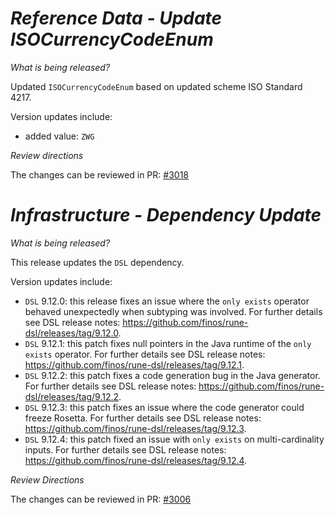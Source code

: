 # _Reference Data - Update ISOCurrencyCodeEnum_

_What is being released?_

Updated `ISOCurrencyCodeEnum` based on updated scheme ISO Standard 4217.

Version updates include:
- added value: `ZWG`


_Review directions_

The changes can be reviewed in PR: [#3018](https://github.com/finos/common-domain-model/pull/3018)

# _Infrastructure - Dependency Update_

_What is being released?_

This release updates the `DSL` dependency.

Version updates include:
- `DSL` 9.12.0: this release fixes an issue where the `only exists` operator behaved unexpectedly when subtyping was involved. For further details see DSL release notes: https://github.com/finos/rune-dsl/releases/tag/9.12.0.
- `DSL` 9.12.1: this patch fixes null pointers in the Java runtime of the `only exists` operator. For further details see DSL release notes: https://github.com/finos/rune-dsl/releases/tag/9.12.1.
- `DSL` 9.12.2: this patch fixes a code generation bug in the Java generator. For further details see DSL release notes: https://github.com/finos/rune-dsl/releases/tag/9.12.2.
- `DSL` 9.12.3: this patch fixes an issue where the code generator could freeze Rosetta. For further details see DSL release notes: https://github.com/finos/rune-dsl/releases/tag/9.12.3.
- `DSL` 9.12.4: this patch fixed an issue with `only exists` on multi-cardinality inputs. For further details see DSL release notes: https://github.com/finos/rune-dsl/releases/tag/9.12.4.

_Review Directions_

The changes can be reviewed in PR: [#3006](https://github.com/finos/common-domain-model/pull/3006)